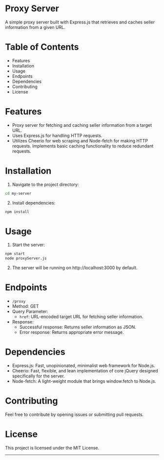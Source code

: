 # Proxy Server
A simple proxy server built with Express.js that retrieves and caches seller information from a given URL.

# Table of Contents
* Features
* Installation
* Usage
* Endpoints
* Dependencies
* Contributing
* License
# Features
* Proxy server for fetching and caching seller information from a target URL.
* Uses Express.js for handling HTTP requests.
* Utilizes Cheerio for web scraping and Node-fetch for making HTTP requests.
Implements basic caching functionality to reduce redundant requests.


# Installation
1. Navigate to the project directory:
```bash
cd my-server
```
2. Install dependencies:
```bash
npm install
```

# Usage
1. Start the server:

```bash
npm start
node proxyServer.js
```
2. The server will be running on http://localhost:3000 by default.

# Endpoints
* `/proxy`
* Method: GET
* Query Parameter:
  * `href`: URL-encoded target URL for fetching seller information.
* Response:
    * Successful response: Returns seller information as JSON.
    * Error response: Returns appropriate error message.

# Dependencies
* Express.js: Fast, unopinionated, minimalist web framework for Node.js.
* Cheerio: Fast, flexible, and lean implementation of core jQuery designed specifically for the server.
* Node-fetch: A light-weight module that brings window.fetch to Node.js.
# Contributing
Feel free to contribute by opening issues or submitting pull requests.

# License
This project is licensed under the MIT License.

---

